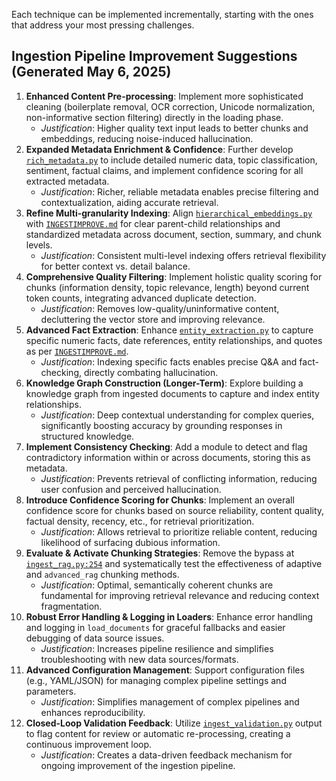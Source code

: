 
Each technique can be implemented incrementally, starting with the ones that address your most pressing challenges.
## Ingestion Pipeline Improvement Suggestions (Generated May 6, 2025)

1.  **Enhanced Content Pre-processing**: Implement more sophisticated cleaning (boilerplate removal, OCR correction, Unicode normalization, non-informative section filtering) directly in the loading phase.
    *   *Justification*: Higher quality text input leads to better chunks and embeddings, reducing noise-induced hallucination.
2.  **Expanded Metadata Enrichment & Confidence**: Further develop [`rich_metadata.py`](rich_metadata.py) to include detailed numeric data, topic classification, sentiment, factual claims, and implement confidence scoring for all extracted metadata.
    *   *Justification*: Richer, reliable metadata enables precise filtering and contextualization, aiding accurate retrieval.
3.  **Refine Multi-granularity Indexing**: Align [`hierarchical_embeddings.py`](hierarchical_embeddings.py) with [`INGESTIMPROVE.md`](INGESTIMPROVE.md) for clear parent-child relationships and standardized metadata across document, section, summary, and chunk levels.
    *   *Justification*: Consistent multi-level indexing offers retrieval flexibility for better context vs. detail balance.
4.  **Comprehensive Quality Filtering**: Implement holistic quality scoring for chunks (information density, topic relevance, length) beyond current token counts, integrating advanced duplicate detection.
    *   *Justification*: Removes low-quality/uninformative content, decluttering the vector store and improving relevance.
5.  **Advanced Fact Extraction**: Enhance [`entity_extraction.py`](entity_extraction.py) to capture specific numeric facts, date references, entity relationships, and quotes as per [`INGESTIMPROVE.md`](INGESTIMPROVE.md).
    *   *Justification*: Indexing specific facts enables precise Q&A and fact-checking, directly combating hallucination.
6.  **Knowledge Graph Construction (Longer-Term)**: Explore building a knowledge graph from ingested documents to capture and index entity relationships.
    *   *Justification*: Deep contextual understanding for complex queries, significantly boosting accuracy by grounding responses in structured knowledge.
7.  **Implement Consistency Checking**: Add a module to detect and flag contradictory information within or across documents, storing this as metadata.
    *   *Justification*: Prevents retrieval of conflicting information, reducing user confusion and perceived hallucination.
8.  **Introduce Confidence Scoring for Chunks**: Implement an overall confidence score for chunks based on source reliability, content quality, factual density, recency, etc., for retrieval prioritization.
    *   *Justification*: Allows retrieval to prioritize reliable content, reducing likelihood of surfacing dubious information.
9.  **Evaluate & Activate Chunking Strategies**: Remove the bypass at [`ingest_rag.py:254`](ingest_rag.py:254) and systematically test the effectiveness of adaptive and `advanced_rag` chunking methods.
    *   *Justification*: Optimal, semantically coherent chunks are fundamental for improving retrieval relevance and reducing context fragmentation.
10. **Robust Error Handling & Logging in Loaders**: Enhance error handling and logging in `load_documents` for graceful fallbacks and easier debugging of data source issues.
    *   *Justification*: Increases pipeline resilience and simplifies troubleshooting with new data sources/formats.
11. **Advanced Configuration Management**: Support configuration files (e.g., YAML/JSON) for managing complex pipeline settings and parameters.
    *   *Justification*: Simplifies management of complex pipelines and enhances reproducibility.
12. **Closed-Loop Validation Feedback**: Utilize [`ingest_validation.py`](ingest_validation.py) output to flag content for review or automatic re-processing, creating a continuous improvement loop.
    *   *Justification*: Creates a data-driven feedback mechanism for ongoing improvement of the ingestion pipeline.